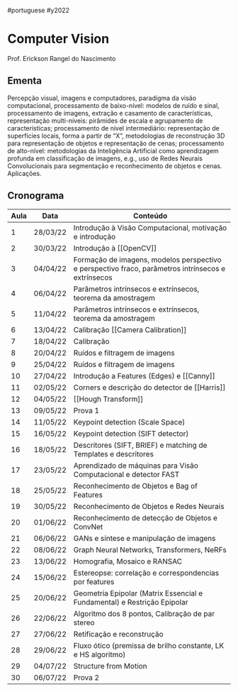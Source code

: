 #portuguese #y2022

# Computer Vision
Prof. Erickson Rangel do Nascimento

## Ementa
Percepção visual, imagens e computadores, paradigma da visão computacional, processamento de baixo-nível: modelos de ruído e sinal, processamento de imagens, extração e casamento de características, representação multi-níveis: pirâmides de escala e agrupamento de características; processamento de nível intermediário: representação de superfícies locais, forma a partir de “X”, metodologias de reconstrução 3D para representação de objetos e representação de cenas; processamento de alto-nível: metodologias da Inteligência Artificial como aprendizagem profunda em classificação de imagens, e.g., uso de Redes Neurais Convolucionais para segmentação e reconhecimento de objetos e cenas. Aplicações.

## Cronograma

| Aula | Data     | Conteúdo                                                                                   |
| ---- | -------- | -------------------------------------------------------------------------------------------------- |
| 1    | 28/03/22 | Introdução à Visão Computacional, motivação e introdução                                           |
| 2    | 30/03/22 | Introdução à [[OpenCV]]                                                                                |
| 3    | 04/04/22 | Formação de imagens, modelos perspectivo e perspectivo fraco, parâmetros intrínsecos e extrínsecos |
| 4    | 06/04/22 | Parâmetros intrínsecos e extrínsecos, teorema da amostragem                                        |
| 5    | 11/04/22 | Parâmetros intrínsecos e extrínsecos, teorema da amostragem                                        |
| 6    | 13/04/22 | Calibração [[Camera Calibration]]                                                                                         |
| 7    | 18/04/22 | Calibração                                                                                         |
| 8    | 20/04/22 | Ruídos e filtragem de imagens                                                                      |
| 9    | 25/04/22 | Ruídos e filtragem de imagens                                                                      |
| 10   | 27/04/22 | Introdução a Features (Edges) e [[Canny]]                                                              |
| 11   | 02/05/22 | Corners e descrição do detector de [[Harris]]                                                          |
| 12   | 04/05/22 | [[Hough Transform]]                                                                            |
| 13   | 09/05/22 | Prova 1                                                                                            |
| 14   | 11/05/22 | Keypoint detection (Scale Space)                                                                   |
| 15   | 16/05/22 | Keypoint detection (SIFT detector)                                                                 |
| 16   | 18/05/22 | Descritores (SIFT, BRIEF) e matching de Templates e descritores                                    |
| 17   | 23/05/22 | Aprendizado de máquinas para Visão Computacional e detector FAST                                   |
| 18   | 25/05/22 | Reconhecimento de Objetos e Bag of Features                                                        |
| 19   | 30/05/22 | Reconhecimento de Objetos e Redes Neurais                                                          |
| 20   | 01/06/22 | Reconhecimento de detecção de Objetos e ConvNet                                                    |
| 21   | 06/06/22 | GANs e síntese e manipulação de imagens                                                            |
| 22   | 08/06/22 | Graph Neural Networks, Transformers, NeRFs                                                         |
| 23   | 13/06/22 | Homografia, Mosaico e RANSAC                                                                       |
| 24   | 15/06/22 | Estereopse: correlação e correspondencias por features                                             |
| 25   | 20/06/22 | Geometria Epipolar (Matrix Essencial e Fundamental) e Restrição Epipolar                           |
| 26   | 22/06/22 | Algoritmo dos 8 pontos, Calibração de par stereo                                                   |
| 27   | 27/06/22 | Retificação e reconstrução                                                                         |
| 28   | 29/06/22 | Fluxo ótico (premissa de brilho constante, LK e HS algoritmo)                                      |
| 29   | 04/07/22 | Structure from Motion                                                                              |
| 30   | 06/07/22 | Prova 2                                                                                            |